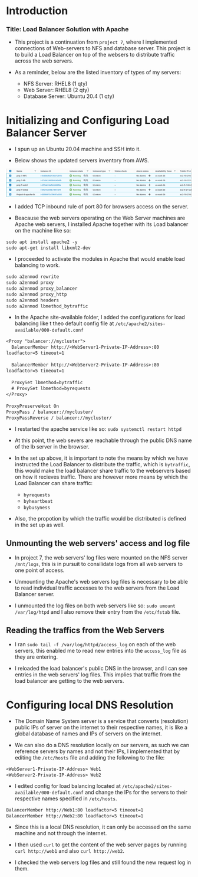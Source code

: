 # **Introduction**

### **Title: Load Balancer Solution with Apache**

* This project is a continuation from `project 7`, where I implemented connections of Web-servers to NFS and database server. This project is to build a Load Balancer on top of the websers to distribute traffic across the web servers.

* As a reminder, below are the listed inventory of types of my servers:
  * NFS Server: RHEL8 (1 qty)
  * Web Server: RHEL8 (2 qty)
  * Database Server: Ubuntu 20.4 (1 qty)

# **Initializing and Configuring Load Balancer Server**

* I spun up an Ubuntu 20.04 machine and SSH into it.

* Below shows the updated servers inventory from AWS.

![servers](./p8-imgs/server-inventory.png)

* I added TCP inbound rule of port 80 for browsers access on the server.

* Beacause the web servers operating on the Web Server machines are Apache web servers, I installed Apache together with its Load balancer on the machine like so:

```
sudo apt install apache2 -y
sudo apt-get install libxml2-dev
```
* I proceeded to activate the modules in Apache that would enable load balancing to work.

``` 
sudo a2enmod rewrite
sudo a2enmod proxy
sudo a2enmod proxy_balancer
sudo a2enmod proxy_http
sudo a2enmod headers
sudo a2enmod lbmethod_bytraffic
``` 
* In the Apache site-available folder, I added the configurations for load balancing like t theo default config file at `/etc/apache2/sites-available/000-default.conf`

```
<Proxy "balancer://mycluster">
  BalancerMember http://<WebServer1-Private-IP-Address>:80 loadfactor=5 timeout=1

  BalancerMember http://<WebServer2-Private-IP-Address>:80 loadfactor=5 timeout=1

  ProxySet lbmethod=bytraffic
  # ProxySet lbmethod=byrequests
</Proxy>

ProxyPreserveHost On
ProxyPass / balancer://mycluster/
ProxyPassReverse / balancer://mycluster/
```

* I restarted the apache service like so: `sudo systemctl restart httpd`


* At this point, the web severs are reachable through the public DNS name of the lb server in the browser.

* In the set up above, it is important to note the means by which we have instructed the Load Balancer to distribute the traffic, which is `bytraffic`, this would make the load balancer share traffic to the webservers based on how it recieves traffic. There are however more means by which the Load Balancer can share traffic:

  * `byrequests`
  * `byheartbeat`
  * `bybusyness`

* Also, the propotion by which the traffic would be distributed is defined in the set up as well.


## **Unmounting the web servers' access and log file**

* In project 7, the web servers' log files were mounted on the NFS server `/mnt/logs`, this is in pursuit to consilidate logs from all web servers to one point of access.

* Unmounting the Apache's web servers log files is necessary to be able to read individual traffic accesses to the web servers from the Load Balancer server.

* I unmounted the log files on both web servers like so: `sudo umount /var/log/htpd` and I also remove their entry from the `/etc/fstab` file.

## Reading the traffics from the Web Servers 
* I ran `sudo tail -f /var/log/httpd/access_log` on each of the web servers, this enabled me to read  new entries into the `access_log` file as they are entering.

* I reloaded the load balancer's public DNS in the browser, and I can see entries in the web servers' log files. This implies that traffic from the load balancer are getting to the web servers.


# **Configuring local DNS Resolution**

* The Domain Name System server is a service that converts (resolution) public IPs of server on the internet to their respective names, it is like a global database of names and IPs of servers on the internet.

* We can also do a DNS resolution locally on our servers, as such we can reference servers by names and not their IPs, I implemented that by editing the `/etc/hosts` file and adding the following to the file:

```
<WebServer1-Private-IP-Address> Web1
<WebServer2-Private-IP-Address> Web2
```

* I edited config for load balancing located at `/etc/apache2/sites-available/000-default.conf` and change the IPs for the servers to their respective names specified in `/etc/hosts`.

```
BalancerMember http://Web1:80 loadfactor=5 timeout=1
BalancerMember http://Web2:80 loadfactor=5 timeout=1
```
* Since this is a local DNS resolution, it can only be accessed on the same machine and not through the internet. 

* I then used `curl` to get the content of the web server pages by running `curl http://web1` and also `curl http://web2`.

* I checked the web servers log files and still found the new request log in them.